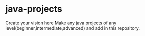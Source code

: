 # java-projects
Create your vision here 
Make any java projects of any level(beginner,intermediate,advanced) and add in this repository.
